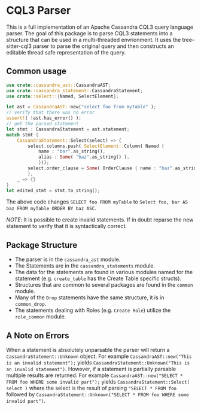 # CQL3 Parser

This is a full implementation of an Apache Cassandra CQL3 query language parser.
The goal of this package is to parse CQL3 statements into a structure that can be used in a 
multi-threaded envrionment.  It uses the tree-sitter-cql3 parser to parse the original query and
then constructs an editable thread safe representation of the query.


## Common usage

```rust
use crate::cassandra_ast::CassandraAST;
use crate::cassandra_statement::CassandraStatement;
use crate::select::{Named, SelectElement};

let ast = CassandraAST::new("select foo from myTable" );
// verify that there was no error
assert!( !ast.has_error() );
// get the parsed statement
let stmt : CassandraStatement = ast.statement;
match stmt {
    CassandraStatement::Select(select) => {
        select.columns.push( SelectElement::Column( Named {
            name : "bar".as_string(),
            alias : Some( "baz".as_string() ),
            }));
        select.order_clause = Some( OrderClause { name : "baz".as_string() } );
        },
    _ => {}
}
let edited_stmt = stmt.to_string();
```

The above code changes `SELECT foo FROM myTable` to `Select foo, bar AS baz FROM myTable ORDER BY baz ASC`.

*_NOTE_*: It is possible to create invalid statements.  If in doubt reparse the new statement to verify that it is syntactically correct.

## Package Structure

 * The parser is in the `cassandra_ast` module.
 * The Statements are in the `cassandra_statements` module.
 * The data for the statements are found in various modules named for the statement (e.g. `create_table` has the Create Table specific structs).
 * Structures that are common to several packages are found in the `common` module.
 * Many of the `Drop` statements have the same structure, it is in `common_drop`.
 * The statements dealing with Roles (e.g. `Create Role`) utilize the `role_common` module.

## A Note on Errors

When a statement is absolutely unparsable the parser will return a `CassandraStatement::Unknown`
object.  For example `CassandraAST::new("This is an invalid statement");` yields 
`CassandraStatement::Unknown("This is an invalid statement")`.  However, if a statement is 
partially parsable multiple results are returned.  For example `CassandraAST::new("SELECT * FROM foo WHERE some invalid part");` yields
`CassandraStatement::Select( select )` where the select is the result of parsing `"SELECT * FROM foo` followed  by 
`CassandraStatement::Unknown("SELECT * FROM foo WHERE some invalid part")`.

